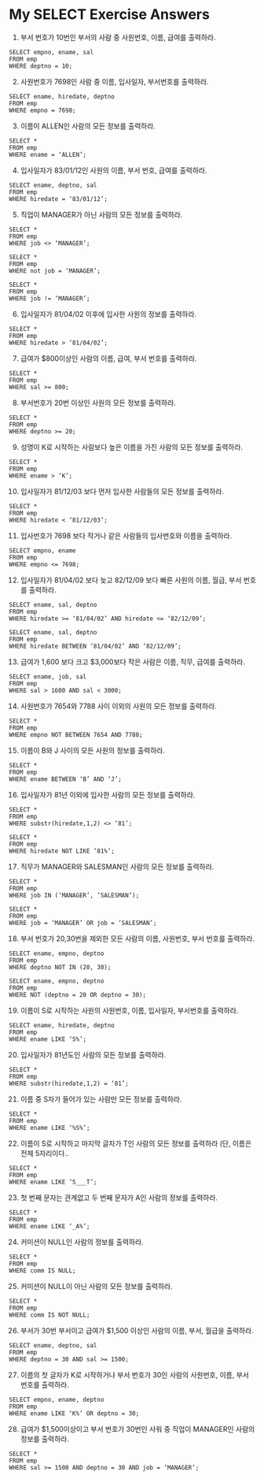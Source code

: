 # My SELECT Exercise Answers

1. 부서 번호가 10번인 부서의 사람 중 사원번호, 이름, 급여를 출력하라.
```
SELECT empno, ename, sal
FROM emp
WHERE deptno = 10;
```

2. 사원번호가 7698인 사람 중 이름, 입사일자, 부서번호를 출력하라.
```
SELECT ename, hiredate, deptno
FROM emp
WHERE empno = 7698;
```

3. 이름이 ALLEN인 사람의 모든 정보를 출력하라.
```
SELECT *
FROM emp
WHERE ename = ‘ALLEN’;
```
 
4. 입사일자가 83/01/12인 사원의 이름, 부서 번호, 급여를 출력하라.
```
SELECT ename, deptno, sal
FROM emp
WHERE hiredate = ‘83/01/12’;
```

5. 직업이 MANAGER가 아닌 사람의 모든 정보를 출력하라.
```
SELECT *
FROM emp
WHERE job <> ‘MANAGER’;
```
```
SELECT *
FROM emp
WHERE not job = ‘MANAGER’;
```
```
SELECT *
FROM emp
WHERE job != ‘MANAGER’;
```

6. 입사일자가 81/04/02 이후에 입사한 사원의 정보를 출력하라.
```
SELECT *
FROM emp
WHERE hiredate > ‘81/04/02’;
```

7. 급여가 $800이상인 사람의 이름, 급여, 부서 번호를 출력하라.
```
SELECT *
FROM emp
WHERE sal >= 800;
```

8. 부서번호가 20번 이상인 사원의 모든 정보를 출력하라.
```
SELECT *
FROM emp
WHERE deptno >= 20;
```

9. 성명이 K로 시작하는 사람보다 높은 이름을 가진 사람의 모든 정보를 출력하라.
```
SELECT *
FROM emp
WHERE ename > ‘K’;
```
   
10. 입사일자가 81/12/03 보다 먼저 입사한 사람들의 모든 정보를 출력하라.
```
SELECT *
FROM emp
WHERE hiredate < ‘81/12/03’;
```

11. 입사번호가 7698 보다 작거나 같은 사람들의 입사번호와 이름을 출력하라.
```
SELECT empno, ename
FROM emp
WHERE empno <= 7698;
```

12. 입사일자가 81/04/02 보다 늦고 82/12/09 보다 빠른 사원의 이름, 월급, 부서 번호를 출력하라.
```
SELECT ename, sal, deptno
FROM emp
WHERE hiredate >= ‘81/04/02’ AND hiredate <= ‘82/12/09’;
```
```
SELECT ename, sal, deptno
FROM emp
WHERE hiredate BETWEEN ‘81/04/02’ AND ‘82/12/09’;
```

13. 급여가 1,600 보다 크고 $3,000보다 작은 사람은 이름, 직무, 급여를 출력하라.
```
SELECT ename, job, sal
FROM emp
WHERE sal > 1600 AND sal < 3000;
```

14. 사원번호가 7654와 7788 사이 이외의 사원의 모든 정보를 출력하라.
```
SELECT *
FROM emp
WHERE empno NOT BETWEEN 7654 AND 7788;
```

15. 이름이 B와 J 사이의 모든 사원의 정보를 출력하라.
```
SELECT *
FROM emp
WHERE ename BETWEEN ‘B’ AND ‘J’;
```

16. 입사일자가 81년 이외에 입사한 사람의 모든 정보를 출력하라.
```
SELECT *
FROM emp
WHERE substr(hiredate,1,2) <> ‘81’;
```
```
SELECT *
FROM emp
WHERE hiredate NOT LIKE ‘81%’;
```

17. 직무가 MANAGER와 SALESMAN인 사람의 모든 정보를 출력하라.
```
SELECT *
FROM emp
WHERE job IN (‘MANAGER’, ‘SALESMAN’);
```
```
SELECT *
FROM emp
WHERE job = ‘MANAGER’ OR job = ‘SALESMAN’;
```

18. 부서 번호가 20,30번을 제외한 모든 사람의 이름, 사원번호, 부서 번호를 출력하라.
```
SELECT ename, empno, deptno
FROM emp
WHERE deptno NOT IN (20, 30);
```
```
SELECT ename, empno, deptno
FROM emp
WHERE NOT (deptno = 20 OR deptno = 30);
```

19. 이름이 S로 시작하는 사원의 사원번호, 이름, 입사일자, 부서번호를 출력하라.
```
SELECT ename, hiredate, deptno
FROM emp
WHERE ename LIKE ‘S%’;
```

20. 입사일자가 81년도인 사람의 모든 정보를 출력하라.
```
SELECT *
FROM emp
WHERE substr(hiredate,1,2) = ‘81’;
```

21. 이름 중 S자가 들어가 있는 사람만 모든 정보를 출력하라.
```
SELECT *
FROM emp
WHERE ename LIKE ‘%S%’;
```

22. 이름이 S로 시작하고 마지막 글자가 T인 사람의 모든 정보를 출력하라 (단, 이름은 전체 5자리이다.. 
```
SELECT *
FROM emp
WHERE ename LIKE ‘S___T’;
```
                      
23. 첫 번째 문자는 관계없고 두 번째 문자가 A인 사람의 정보를 출력하라.
```
SELECT *
FROM emp
WHERE ename LIKE ‘_A%’;
```
 
24. 커미션이 NULL인 사람의 정보를 출력하라.
```
SELECT *
FROM emp
WHERE comm IS NULL;
```

25. 커미션이 NULL이 아닌 사람의 모든 정보를 출력하라.
```
SELECT *
FROM emp
WHERE comm IS NOT NULL;
```

26. 부서가 30번 부서이고 급여가 $1,500 이상인 사람의 이름, 부서, 월급을 출력하라.
```
SELECT ename, deptno, sal
FROM emp
WHERE deptno = 30 AND sal >= 1500;
```

27. 이름의 첫 글자가 K로 시작하거나 부서 번호가 30인 사람의 사원번호, 이름, 부서 번호를 출력하라.
```
SELECT empno, ename, deptno
FROM emp
WHERE ename LIKE ‘K%’ OR deptno = 30;
```
	
28. 급여가 $1,500이상이고 부서 번호가 30번인 사워 중 직업이 MANAGER인 사람의 정보를 출력하라.
```
SELECT *
FROM emp
WHERE sal >= 1500 AND deptno = 30 AND job = ‘MANAGER’;
```